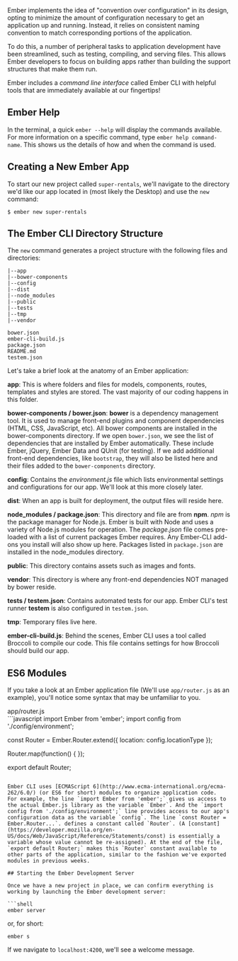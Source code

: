 Ember implements the idea of "convention over configuration" in its design, opting to minimize the amount of configuration necessary to get an application up and running.  Instead, it relies on consistent naming convention to match corresponding portions of the application. 

To do this, a number of peripheral tasks to application development have been streamlined, such as testing, compiling, and serving files.  This allows Ember developers to focus on building apps rather than building the support structures that make them run. 

Ember includes a _command line interface_ called Ember CLI with helpful tools that are immediately available at our fingertips!

## Ember Help

In the terminal, a quick `ember --help` will display the commands available.  For more information on a specific command, type `ember help command-name`.  This shows us the details of how and when the command is used.

## Creating a New Ember App

To start our new project called `super-rentals`, we'll navigate to the directory we'd like our app located in (most likely the Desktop) and use the `new` command:

```shell
$ ember new super-rentals
```

## The Ember CLI Directory Structure

The `new` command generates a project structure with the following files and directories:

```text
|--app
|--bower-components
|--config
|--dist
|--node_modules
|--public
|--tests
|--tmp
|--vendor

bower.json
ember-cli-build.js
package.json
README.md
testem.json
```

Let's take a brief look at the anatomy of an Ember application:

**app**: This is where folders and files for models, components, routes, templates and styles are stored. The vast majority of our coding happens in this folder.

**bower-components / bower.json**: **bower** is a dependency management tool.  It is used to manage front-end plugins and component dependencies (HTML, CSS, JavaScript, etc).  All bower components are installed in the bower-components directory.  If we open `bower.json`, we see the list of dependencies that are installed by Ember automatically. These include Ember, jQuery, Ember Data and QUnit (for testing). If we add additional front-end dependencies, like `bootstrap`, they will also be listed here and their files added to the `bower-components` directory.  

**config**: Contains the _environment.js_ file which lists environmental settings and configurations for our app. We'll look at this more closely later.

**dist**: When an app is built for deployment, the output files will reside here.

**node_modules / package.json**: This directory and file are from **npm**.  _npm_ is the package manager for Node.js. Ember is built with Node and uses a variety of Node.js modules for operation. The _package.json_ file comes pre-loaded with a list of current packages Ember requires. Any Ember-CLI add-ons you install will also show up here. Packages listed in `package.json` are installed in the node_modules directory.

**public**: This directory contains assets such as images and fonts.

**vendor**: This directory is where any front-end dependencies NOT managed by bower reside.

**tests / testem.json**: Contains automated tests for our app. Ember CLI's test runner **testem** is also configured in `testem.json`.

**tmp**: Temporary files live here.

**ember-cli-build.js**: Behind the scenes, Ember CLI uses a tool called Broccoli to compile our code.  This file contains settings for how Broccoli should build our app.

## ES6 Modules

If you take a look at an Ember application file (We'll use `app/router.js` as an example), you'll notice some syntax that may be unfamiliar to you. 

<div class="filename">app/router.js</div>
```javascript
import Ember from 'ember';
import config from './config/environment';

const Router = Ember.Router.extend({
  location: config.locationType
});

Router.map(function() {
});

export default Router;
```

Ember CLI uses [ECMAScript 6](http://www.ecma-international.org/ecma-262/6.0/) (or ES6 for short) modules to organize application code. 
For example, the line `import Ember from 'ember';` gives us access to the actual Ember.js library as the variable `Ember`. And the `import config from './config/environment';` line provides access to our app's configuration data as the variable `config`. The line `const Router = Ember.Router...`. defines a constant called `Router`. (A [constant](https://developer.mozilla.org/en-US/docs/Web/JavaScript/Reference/Statements/const) is essentially a variable whose value cannot be re-assigned). At the end of the file, `export default Router;` makes this `Router` constant available to other parts of the application, similar to the fashion we've exported modules in previous weeks. 

## Starting the Ember Development Server

Once we have a new project in place, we can confirm everything is working by launching the Ember development server:

```shell
ember server
```

or, for short:

```shell
ember s
```

If we navigate to `localhost:4200`, we'll see a welcome message.
